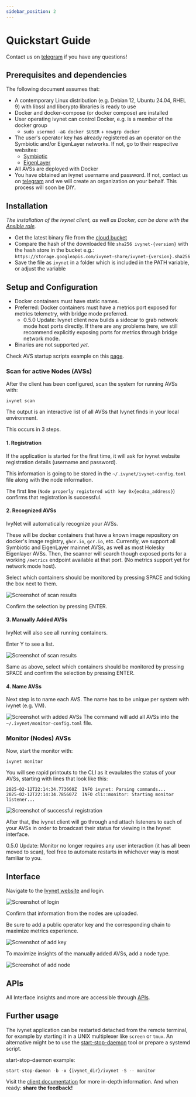 ```yaml
---
sidebar_position: 2
---
```


# Quickstart Guide

Contact us on [telegram](https://t.me/ivynetdotdev) if you have any questions!

## Prerequisites and dependencies

The following document assumes that:

- A contemporary Linux distribution (e.g. Debian 12, Ubuntu 24.04, RHEL 9) with libssl and libcrypto libraries is ready to use
- Docker and docker-compose (or docker compose) are installed
- User operating ivynet can control Docker, e.g. is a member of the docker group
  - `sudo usermod -aG docker $USER` + `newgrp docker`
- The user's operator key has already registered as an operator on the Symbiotic and/or EigenLayer networks.
If not, go to their respecitve websites:
  - [Symbiotic](https://docs.symbiotic.fi/handbooks/operators-handbook/#actions-in-symbiotic-core)
  - [EigenLayer](https://docs.eigenlayer.xyz/eigenlayer/operator-guides/operator-installation)
- All AVSs are deployed with Docker
- You have obtained an ivynet username and password.
If not, contact us on [telegram](https://t.me/ivynetdotdev) and we will create an organization on your behalf.
This process will soon be DIY.

## Installation

*The installation of the ivynet client, as well as Docker, can be done with the [Ansible role](https://github.com/ivy-net/ivynet-client-ansible).*

* Get the latest binary file from the [cloud bucket](https://storage.googleapis.com/ivynet-share/index.html)
* Compare the hash of the downloaded file `sha256 ivynet-{version}` with the hash store in the bucket e.g.: `https://storage.googleapis.com/ivynet-share/ivynet-{version}.sha256`
* Save the file as `ivynet` in a folder which is included in the PATH variable, or adjust the variable

<!-- WAWRZEK //TODO: UPDATE ANSIBLE ROLE WITH AUTO MONITOR RESTART -->

## Setup and Configuration

- Docker containers must have static names.
- Preferred: Docker containers must have a metrics port exposed for metrics telemetry, with bridge mode preferred.
  - 0.5.0 Update: Ivynet client now builds a sidecar to grab network mode host ports directly. If there are any problems here, we still recommend explicitly exposing ports for metrics through bridge network mode.
- Binaries are not supported *yet*.

Check AVS startup scripts example on this [page](./AVSstartup.md).

### Scan for active Nodes (AVSs)

After the client has been configured, scan the system for running AVSs with:
```
ivynet scan
```

The output is an interactive list of all AVSs that Ivynet finds in your local environment.

This occurs in 3 steps.

#### 1. Registration

If the application is started for the first time, it will ask for ivynet website registration details (username and password).

This information is going to be stored in the `~/.ivynet/ivynet-config.toml` file along with the node information.

The first line (`Node properly registered with key 0x{ecdsa_address}`) confirms that registration is successful.

#### 2. Recognized AVSs

IvyNet will automatically recognize your AVSs.

These will be docker containers that have a known image repository on docker's image registry, `ghcr.io`, `gcr.io`, etc.
Currently, we support all Symbiotic and EigenLayer mainnet AVSs, as well as most Holesky Eigenlayer AVSs.
Then, the scanner will search though exposed ports for a working `/metrics` endpoint available at that port.
(No metrics support yet for network mode host).

Select which containers should be monitored by pressing SPACE and ticking the box next to them.

![Screenshot of scan results](./imgs/screens/scan.png)

Confirm the selection by pressing ENTER.

#### 3. Manually Added AVSs

IvyNet will also see all running containers.

Enter Y to see a list.

![Screenshot of scan results](./imgs/screens/name.png)

Same as above, select which containers should be monitored by pressing SPACE and confirm the selection by pressing ENTER.

#### 4. Name AVSs

Next step is to name each AVS.
The name has to be unique per system with ivynet (e.g. VM).

![Screenshot with added AVSs](./imgs/screens/name3.png)
The command will add all AVSs into the `~/.ivynet/monitor-config.toml` file.

### Monitor (Nodes) AVSs

Now, start the monitor with:

```
ivynet monitor
```

You will see rapid printouts to the CLI as it evaulates the status of your AVSs, starting with lines that look like this:

```
2025-02-12T22:14:34.773660Z  INFO ivynet: Parsing commands...
2025-02-12T22:14:34.785607Z  INFO cli::monitor: Starting monitor listener...
```

![Screenshot of successful registration](./imgs/screens/monitor2.png)

After that, the ivynet client will go through and attach listeners to each of your AVSs in order to broadcast their status for viewing in the Ivynet interface.

0.5.0 Update: Monitor no longer requires any user interaction (it has all been moved to scan), feel free to automate restarts in whichever way is most familiar to you.

## Interface

Navigate to the [Ivynet website](https://metrics.ivynet.dev/login) and login.

![Screenshot of login](./imgs/screens/login3.svg)

Confirm that information from the nodes are uploaded.

Be sure to add a public operator key and the corresponding chain to maximize metrics experience.

![Screenshot of add key](./imgs/screens/key.svg)

To maximize insights of the manually added AVSs, add a node type.

![Screenshot of add node](./imgs/screens/addtype2.png)


## APIs

All Interface insights and more are accessible through [APIs](https://docs.ivynet.dev/docs/client/api_spec).

## Further usage

The ivynet application can be restarted detached from the remote terminal, for example by starting it in a UNIX multiplexer like `screen` or `tmux`.
An alternative might be to use the [start-stop-daemon](https://github.com/daleobrien/start-stop-daemon) tool or prepare a systemd script.

start-stop-daemon example:
```
start-stop-daemon -b -x {ivynet_dir}/ivynet -S -- monitor
```

Visit the [client documentation](./clientDocs.md) for more in-depth information.
And when ready: **share the feedback!**
